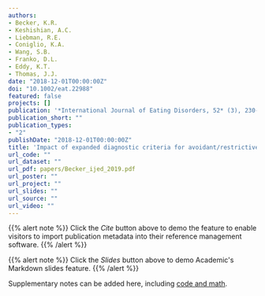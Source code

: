 ```yaml
---
authors:
- Becker, K.R.
- Keshishian, A.C.
- Liebman, R.E.
- Coniglio, K.A.
- Wang, S.B.
- Franko, D.L.
- Eddy, K.T.
- Thomas, J.J. 
date: "2018-12-01T00:00:00Z"
doi: "10.1002/eat.22988"
featured: false
projects: []
publication: '*International Journal of Eating Disorders, 52* (3), 230-238'
publication_short: ""
publication_types:
- "2"
publishDate: "2018-12-01T00:00:00Z"
title: 'Impact of expanded diagnostic criteria for avoidant/restrictive food intake disorder on clinical comparisons with anorexia nervosa'
url_code: ""
url_dataset: ""
url_pdf: papers/Becker_ijed_2019.pdf
url_poster: ""
url_project: ""
url_slides: ""
url_source: ""
url_video: ""
---
```



{{% alert note %}}
Click the *Cite* button above to demo the feature to enable visitors to import publication metadata into their reference management software.
{{% /alert %}}

{{% alert note %}}
Click the *Slides* button above to demo Academic's Markdown slides feature.
{{% /alert %}}

Supplementary notes can be added here, including [code and math](https://sourcethemes.com/academic/docs/writing-markdown-latex/).
